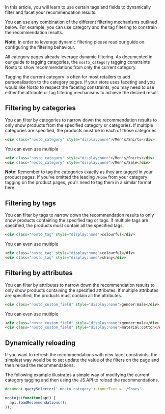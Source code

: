In this article, you will learn to use certain tags and fields to dynamically filter and facet your recommendation results.

You can use any combination of the different filtering mechanisms outlined below. For example, you can use category and the tag filtering to constrain the recommendation results.

**Note:** In order to leverage dynamic filtering please read our guide on configuring the filtering behaviour.

All category pages already leverage dynamic filtering. As documented in our guide to tagging categories, the `nosto_category` tagging constraints Nosto to show recommendations from only the current category.

Tagging the current category is often for most retailers to add personalisation to the category pages. If your store uses faceting and you would like Nosto to respect the faceting constraints, you may need to use either the attribute or tag filtering mechanisms to achieve the desired result.



## **Filtering by categories**

You can filter by categories to narrow down the recommendation results to only show products from the specified category or categories. If multiple categories are specified, the products must be in each of those categories.

```html
<div class="nosto_category" style="display:none">/Men's/Shirts</div>
```

You can even use multiple

```html
<div class="nosto_category" style="display:none">/Men's/Shirts</div>
<div class="nosto_category" style="display:none">/Men's/Sale</div>
```

**Note:** Remember to tag the categories exactly as they are tagged in your product pages. If you've omitted the leading `/Home` from your category tagging on the product pages, you'll need to tag them in a similar format here.

## Filtering by tags

You can filter by tags to narrow down the recommendation results to only show products containing the specified tag or tags. If multiple tags are specified, the products must contain all the specified tags.

```html
<div class="nosto_tag" style="display:none">colourful</div>
```

You can even use multiple

```html
<div class="nosto_tag" style="display:none">colourful</div>
<div class="nosto_tag" style="display:none">shiny</div>
```

## Filtering by attributes

You can filter by attributes to narrow down the recommendation results to only show products containing the specified attributes. If multiple attributes are specified, the products must contain all the attributes.

```html
<div class="nosto_custom_field" style="display:none">gender:male</div>
```

You can even use multiple

```html
<div class="nosto_custom_field" style="display:none">gender:male</div>
<div class="nosto_custom_field" style="display:none">material:cotton</div>
```

## Dynamically reloading

If you want to refresh the recommendations with new facet constraints, the simplest way would be to set update the value of the filters on the page and then reload the recommendations.

The following example illustrates a simple way of modifying the current category tagging and then using the JS API to reload the recommendations.

```js
document.querySelector('.nosto_category').innerText = '/Shoes'

nostojs(function(api) {
  api.loadRecommendations();
});
```